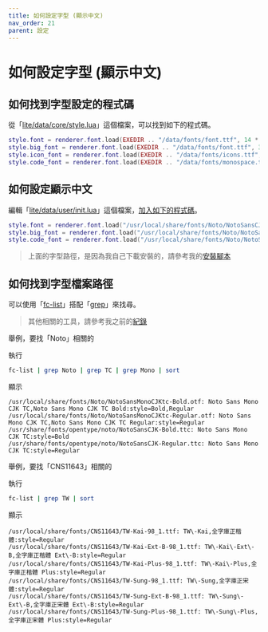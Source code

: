 ```yaml
---
title: 如何設定字型 (顯示中文)
nav_order: 21
parent: 設定
---
```


# 如何設定字型 (顯示中文)

## 如何找到字型設定的程式碼

從「[lite/data/core/style.lua](https://github.com/rxi/lite/blob/master/data/core/style.lua#L10)」這個檔案，可以找到如下的程式碼。

``` lua
style.font = renderer.font.load(EXEDIR .. "/data/fonts/font.ttf", 14 * SCALE)
style.big_font = renderer.font.load(EXEDIR .. "/data/fonts/font.ttf", 34 * SCALE)
style.icon_font = renderer.font.load(EXEDIR .. "/data/fonts/icons.ttf", 14 * SCALE)
style.code_font = renderer.font.load(EXEDIR .. "/data/fonts/monospace.ttf", 13.5 * SCALE)
```


## 如何設定顯示中文

編輯「[lite/data/user/init.lua](https://github.com/rxi/lite/blob/master/data/user/init.lua)」這個檔案，[加入如下的程式碼](https://github.com/samwhelp/note-about-lite-editor/blob/master/demo/config/user/init.lua)。

``` lua
style.font = renderer.font.load("/usr/local/share/fonts/Noto/NotoSansCJKtc-Regular.otf", 14 * SCALE)
style.big_font = renderer.font.load("/usr/local/share/fonts/Noto/NotoSansCJKtc-Regular.otf", 34 * SCALE)
style.code_font = renderer.font.load("/usr/local/share/fonts/Noto/NotoSansMonoCJKtc-Regular.otf", 16 * SCALE)
```

> 上面的字型路徑，是因為我自己下載安裝的，請參考我的[安裝腳本](https://github.com/samwhelp/play-ubuntu-20.04-plan/tree/master/prototype-subject/font-wget/noto)


## 如何找到字型檔案路徑

可以使用「[fc-list](http://manpages.ubuntu.com/manpages/focal/en/man1/fc-list.1.html)」搭配「[grep](http://manpages.ubuntu.com/manpages/focal/en/man1/grep.1.html)」來找尋。

> 其他相關的工具，請參考我之前的[紀錄](http://samwhelp.github.io/book-ubuntu-qna/read/howto/configure-font/fontconfig/)

舉例，要找「Noto」相關的

執行

``` sh
fc-list | grep Noto | grep TC | grep Mono | sort
```

顯示

```
/usr/local/share/fonts/Noto/NotoSansMonoCJKtc-Bold.otf: Noto Sans Mono CJK TC,Noto Sans Mono CJK TC Bold:style=Bold,Regular
/usr/local/share/fonts/Noto/NotoSansMonoCJKtc-Regular.otf: Noto Sans Mono CJK TC,Noto Sans Mono CJK TC Regular:style=Regular
/usr/share/fonts/opentype/noto/NotoSansCJK-Bold.ttc: Noto Sans Mono CJK TC:style=Bold
/usr/share/fonts/opentype/noto/NotoSansCJK-Regular.ttc: Noto Sans Mono CJK TC:style=Regular
```

舉例，要找「CNS11643」相關的

執行

``` sh
fc-list | grep TW | sort
```

顯示

```
/usr/local/share/fonts/CNS11643/TW-Kai-98_1.ttf: TW\-Kai,全字庫正楷體:style=Regular
/usr/local/share/fonts/CNS11643/TW-Kai-Ext-B-98_1.ttf: TW\-Kai\-Ext\-B,全字庫正楷體 Ext\-B:style=Regular
/usr/local/share/fonts/CNS11643/TW-Kai-Plus-98_1.ttf: TW\-Kai\-Plus,全字庫正楷體 Plus:style=Regular
/usr/local/share/fonts/CNS11643/TW-Sung-98_1.ttf: TW\-Sung,全字庫正宋體:style=Regular
/usr/local/share/fonts/CNS11643/TW-Sung-Ext-B-98_1.ttf: TW\-Sung\-Ext\-B,全字庫正宋體 Ext\-B:style=Regular
/usr/local/share/fonts/CNS11643/TW-Sung-Plus-98_1.ttf: TW\-Sung\-Plus,全字庫正宋體 Plus:style=Regular
```


